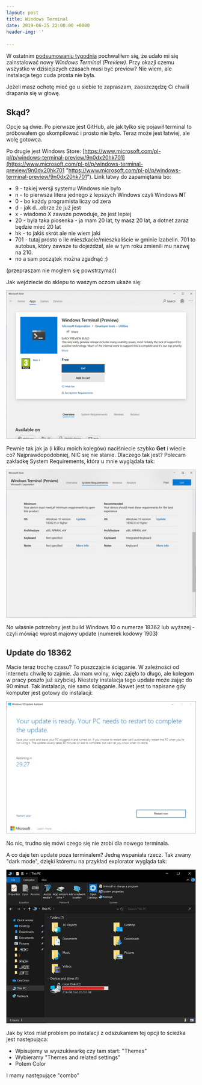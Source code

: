 ```yaml
---
layout: post
title: Windows Terminal
date: 2019-06-25 22:00:00 +0000
header-img: ''

---
```

W ostatnim [podsumowaniu tygodnia](https://blog.dotnetomaniak.pl/co-tam-panie-w-dotnecie-20/) pochwaliłem się, że udało mi się zainstalować nowy _Windows Terminal (Preview)_. Przy okazji czemu wszystko w dzisiejszych czasach musi być preview? Nie wiem, ale instalacja tego cuda prosta nie była.

Jeżeli masz ochotę mieć go u siebie to zapraszam, zaoszczędzę Ci chwili drapania się w głowę.

## Skąd?

Opcje są dwie. Po pierwsze jest GitHub, ale jak tylko się pojawił terminal to próbowałem go skompilować i prosto nie było. Teraz może jest łatwiej, ale wolę gotowca. 

Po drugie jest Windows Store: [https://www.microsoft.com/pl-pl/p/windows-terminal-preview/9n0dx20hk701](https://www.microsoft.com/pl-pl/p/windows-terminal-preview/9n0dx20hk701 "https://www.microsoft.com/pl-pl/p/windows-terminal-preview/9n0dx20hk701"). Link łatwy do zapamiętania bo:

* 9 - takiej wersji systemu Windows nie było
* n - to pierwsza litera jednego z lepszych Windows czyli Windows **N**T
* 0 - bo każdy programista liczy od zera
* d - jak d...obrze że już jest
* x - wiadomo X zawsze powoduje, że jest lepiej
* 20 - była taka piosenka - ja mam 20 lat, ty masz 20 lat, a dotnet zaraz będzie mieć 20 lat
* hk - to jakiś skrót ale nie wiem jaki
* 701 - tutaj prosto o ile mieszkacie/mieszkaliście w gminie Izabelin. 701 to autobus, który zawsze tu dojeżdżał, ale w tym roku zmienili mu nazwę na 210.
* no a sam początek można zgadnąć ;)

(przepraszam nie mogłem się powstrzymać)

Jak wejdziecie do sklepu to waszym oczom ukaże się: 

![](/images/content/terminal-store.jpg)

Pewnie tak jak ja (i kilku moich kolegów) naciśniecie szybko **Get** i wiecie co? Najprawdopodobniej, NIC się nie stanie. Dlaczego tak jest? Polecam zakładkę System Requirements, która u mnie wyglądała tak:

![](/images/content/terminal-store1.jpg)

No właśnie potrzebny jest build Windows 10 o numerze 18362 lub wyższej - czyli mówiąc wprost majowy update (numerek kodowy 1903)

## Update do 18362

Macie teraz trochę czasu? To puszczajcie ściąganie. W zależności od internetu chwilę to zajmie. Ja mam wolny, więc zajęło to długo, ale kolegom w pracy poszło już szybciej. Niestety instalacja tego update może zając do 90 minut. Tak instalacja, nie samo ściąganie. Nawet jest to napisane gdy komputer jest gotowy do instalacji:

![](/images/content/terminal-update-windows2.jpg)

No nic, trudno się mówi czego się nie zrobi dla nowego terminala.

A co daje ten update poza terminalem? Jedną wspaniała rzecz. Tak zwany "dark mode", dzięki któremu na przykład explorator wygląda tak:

![](/images/content/windows-dark-mode.jpg)

Jak by ktoś miał problem po instalacji z odszukaniem tej opcji to ścieżka jest następująca:

* Wpisujemy w wyszukiwarkę czy tam start: "Themes"
* Wybieramy "Themes and related settings"
* Potem Color

I mamy następujące "combo"